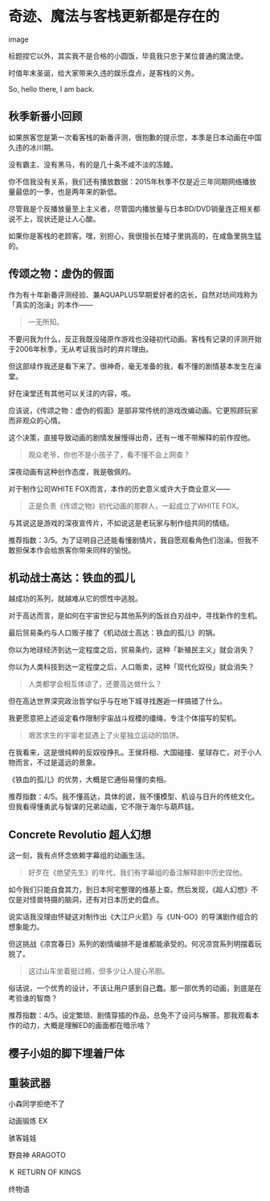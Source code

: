 
奇迹、魔法与客栈更新都是存在的
=========================

image

标题捏它以外，其实我不是合格的小圆饭，毕竟我只忠于某位普通的魔法使。

时值年末圣诞，给大家带来久违的娱乐盘点，是客栈的义务。

So, hello there, I am back.

<!--more-->

## 秋季新番小回顾

如果旅客您是第一次看客栈的新番评测，很抱歉的提示您，本季是日本动画在中国久违的冰川期。

没有霸主、没有黑马，有的是几十条不咸不淡的冻鳗。

你不信我没有关系，我们还有播放数据：2015年秋季不仅是近三年同期网络播放量最低的一季，也是两年来的新低。

尽管我是个反播放量至上主义者，尽管国内播放量与日本BD/DVD销量连正相关都说不上，现状还是让人心酸。

如果你是客栈的老顾客。嘿，别担心，我很擅长在矮子里挑高的，在咸鱼里挑生猛的。


## 传颂之物：虚伪的假面

作为有十年新番评测经验、兼AQUAPLUS早期爱好者的店长，自然对坊间戏称为「真实的泡澡」的本作——

> 一无所知。

不要问我为什么，反正我既没碰原作游戏也没碰初代动画。客栈有记录的评测开始于2006年秋季，无从考证我当时的弃片理由。

但这部续作我还是看下来了。很神奇，毫无准备的我，看不懂的剧情基本发生在澡堂。

好在澡堂还有其他可以关注的内容，咳。

应该说，《传颂之物：虚伪的假面》是部非常传统的游戏改编动画。它更照顾玩家而非观众的心情。

这个决策，直接导致动画的剧情发展慢得出奇，还有一堆不带解释的前作捏他。

> 观众老爷，你也不是小孩子了，看不懂不会上网查？

深夜动画有这种创作态度，我是敬佩的。

对于制作公司WHITE FOX而言，本作的历史意义或许大于商业意义——

> 正是负责《传颂之物》初代动画的那群人，一起成立了WHITE FOX。

与其说这是游戏的深夜宣传片，不如说这是老玩家与制作组共同的情结。

推荐指数：3/5。为了证明自己还能看懂剧情片，我自愿观看角色们泡澡。但我不敢担保本作会给旅客你带来同样的愉悦。


## 机动战士高达：铁血的孤儿

越成功的系列，就越难从它的惯性中逃脱。

对于高达而言，是如何在宇宙世纪与其他系列的饭丝白刃战中，寻找新作的生机。

最后贸易条约与人口贩子接了《机动战士高达：铁血的孤儿》的锅。

你以为地球经济到达一定程度之后，贸易条约，这种「新殖民主义」就会消失？

你以为人类科技到达一定程度之后，人口贩卖，这种「现代化奴役」就会消失？

> 人类都学会相互体谅了，还要高达做什么？

但在高达世界深究政治哲学似乎与在地下城寻找邂逅一样搞错了什么。

我更愿意把上述设定看作限制宇宙战斗规模的缰绳，专注个体描写的契机。

> 艰苦求生的宇宙老鼠遇上了火星独立运动的馅饼。

在我看来，这是很纯粹的反奴役挣扎。王侯将相、大国碰撞、星球存亡，对于小人物而言，不过是遥远的景象。

《铁血的孤儿》的优势，大概是它通俗易懂的卖相。

推荐指数：4/5。我不懂高达，具体的说，我不懂模型、机设与日升的传统文化。但我看得懂勇武与智谋的兄弟动画，它不限于海尔与葫芦娃。


## Concrete Revolutio 超人幻想

这一刻，我有点怀念依赖字幕组的动画生活。

> 好歹在《绝望先生》的年代，我们有字幕组的备注解释剧中历史捏他。

如今我们只能自食其力，到日本阿宅整理的维基上查。然后发现，《超人幻想》不仅是对怪兽特摄的脑洞，还有对日本历史的盘点。

说实话我没理由怀疑这对制作出《大江户火箭》与《UN-GO》的导演剧作组合的想象能力。

但这挑战《凉宫春日》系列的剧情编排不是谁都能承受的。何况凉宫系列明摆着玩脱了。

> 这过山车坐着挺过瘾，但多少让人提心吊胆。

俗话说，一个优秀的设计，不该让用户感到自己蠢。那一部优秀的动画，到底是在考验谁的智商？

推荐指数：4/5。设定繁琐、剧情穿插的作品，总免不了设问与解答。那我观看本作的动力，大概是理解ED的画面都在暗示啥？


## 樱子小姐的脚下埋着尸体

## 重装武器



小森同学拒绝不了

动画锻炼 EX



骇客娃娃



野良神 ARAGOTO

Ｋ RETURN OF KINGS

终物语
